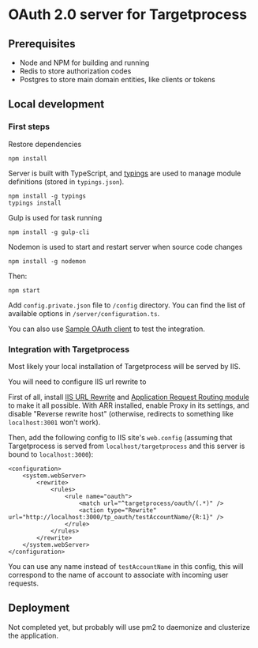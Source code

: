 # OAuth 2.0 server for Targetprocess

## Prerequisites

- Node and NPM for building and running
- Redis to store authorization codes
- Postgres to store main domain entities, like clients or tokens

## Local development

### First steps

Restore dependencies

    npm install

Server is built with TypeScript, and [typings](https://github.com/typings/typings) are used to manage module definitions (stored in `typings.json`).

    npm install -g typings
    typings install

Gulp is used for task running

    npm install -g gulp-cli

Nodemon is used to start and restart server when source code changes

    npm install -g nodemon

Then:

    npm start

Add `config.private.json` file to `/config` directory. You can find the list of available options in `/server/configuration.ts`.

You can also use [Sample OAuth client](https://github.com/khmylov/tp-oauth-client) to test the integration.

### Integration with Targetprocess

Most likely your local installation of Targetprocess will be served by IIS.

You will need to configure IIS url rewrite to

First of all, install [IIS URL Rewrite](http://www.iis.net/downloads/microsoft/url-rewrite) and [Application Request Routing module](http://www.iis.net/downloads/microsoft/application-request-routing) to make it all possible.
With ARR installed, enable Proxy in its settings, and disable "Reverse rewrite host" (otherwise, redirects to something like `localhost:3001` won't work).

Then, add the following config to IIS site's `web.config` (assuming that Targetprocess is served from `localhost/targetprocess` and this server is bound to `localhost:3000`):

    <configuration>
        <system.webServer>
            <rewrite>
                <rules>
                    <rule name="oauth">
                        <match url="^targetprocess/oauth/(.*)" />
                        <action type="Rewrite" url="http://localhost:3000/tp_oauth/testAccountName/{R:1}" />
                    </rule>
                </rules>
            </rewrite>
        </system.webServer>
    </configuration>

You can use any name instead of `testAccountName` in this config, this will correspond to the name of account to associate with incoming user requests.

## Deployment

Not completed yet, but probably will use pm2 to daemonize and clusterize the application.
